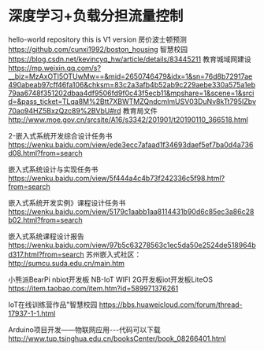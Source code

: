 # 深度学习+负载分担流量控制
hello-world repository this is V1 version
房价波士顿预测
https://github.com/cunxi1992/boston_housing
智慧校园
https://blog.csdn.net/kevincyq_hw/article/details/83445211
教育城域网建设
https://mp.weixin.qq.com/s?__biz=MzAxOTI5OTUwMw==&mid=2650746479&idx=1&sn=76d8b72917ae490abeab97cff46fa106&chksm=83c2a3afb4b52ab9c229aebe330a575a1eb79aa6748f351202dbaa4df9506fd9f0c43f5ecb11&mpshare=1&scene=1&srcid=&pass_ticket=TLqa8M%2Btt7XBWTMZQndcmlmUSV03DuNv8kTt795IZbv70ao94HZ5BxzQzc89%2BVbU#rd
教育局文件
http://www.moe.gov.cn/srcsite/A16/s3342/201901/t20190110_366518.html


2-嵌入式系统开发综合设计任务书
https://wenku.baidu.com/view/ede3ecc7afaad1f34693daef5ef7ba0d4a736d08.html?from=search

嵌入式系统设计与实现任务书
https://wenku.baidu.com/view/5f444a4c4b73f242336c5f98.html?from=search


嵌入式系统开发实例》课程设计任务书
https://wenku.baidu.com/view/5179c1aabb1aa8114431b90d6c85ec3a86c28b02.html?from=search

嵌入式系统课程设计报告
https://wenku.baidu.com/view/97b5c63278563c1ec5da50e2524de518964bd317.html?from=search
苏州嵌入式社区：
http://sumcu.suda.edu.cn/main.htm

小熊派BearPi nbiot开发板 NB-IoT WIFI 2G开发板iot开发板LiteOS
https://item.taobao.com/item.htm?id=589971376261

IoT在线训练营作品"智慧校园
https://bbs.huaweicloud.com/forum/thread-17937-1-1.html

Arduino项目开发——物联网应用---代码可以下载
http://www.tup.tsinghua.edu.cn/booksCenter/book_08266401.html

